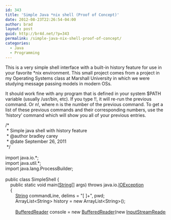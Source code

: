 ```yaml
---
id: 343
title: 'Simple Java *nix shell (Proof of Concept)'
date: 2012-08-23T22:26:54-04:00
author: brad
layout: post
guid: http://br4d.net/?p=343
permalink: /simple-java-nix-shell-proof-of-concept/
categories:
  - Java
  - Programming
---
```

This is a very simple shell interface with a built-in history feature for use in your favorite *nix environment. This small project comes from a project in my Operating Systems class at Marshall University in which we were studying message passing models in modern OSs.

It should work fine with any program that is defined in your system $PATH variable (usually /usr/bin, etc). If you type !!, it will re-run the previous command. Or n!, where n is the number of the previous command. To get a list of these previous commands and their corresponding numbers, use the &#8216;history&#8217; command which will show you all of your previous entries.

<div class="codecolorer-container java default" style="overflow:auto;white-space:nowrap;height:300px;">
  <div class="java codecolorer">
    <span class="coMULTI">/*<br /> &nbsp;* Simple java shell with history feature<br /> &nbsp;* @author bradley carey<br /> &nbsp;* @date September 26, 2011<br /> &nbsp;*/</span><br /> &nbsp;<br /> <span class="kw1">import</span> <span class="co2">java.io.*</span><span class="sy0">;</span><br /> <span class="kw1">import</span> <span class="co2">java.util.*</span><span class="sy0">;</span><br /> <span class="kw1">import</span> <span class="co2">java.lang.ProcessBuilder</span><span class="sy0">;</span><br /> &nbsp;<br /> <span class="kw1">public</span> <span class="kw1">class</span> SimpleShell <span class="br0">&#123;</span><br /> &nbsp; &nbsp; <span class="kw1">public</span> <span class="kw1">static</span> <span class="kw4">void</span> main<span class="br0">&#40;</span><a href="http://www.google.com/search?hl=en&q=allinurl%3Adocs.oracle.com+javase+docs+api+string"><span class="kw3">String</span></a><span class="br0">&#91;</span><span class="br0">&#93;</span> args<span class="br0">&#41;</span> <span class="kw1">throws</span> java.<span class="me1">io</span>.<a href="http://www.google.com/search?hl=en&q=allinurl%3Adocs.oracle.com+javase+docs+api+ioexception"><span class="kw3">IOException</span></a><br /> &nbsp; &nbsp; <span class="br0">&#123;</span><br /> &nbsp; &nbsp; &nbsp; &nbsp; <a href="http://www.google.com/search?hl=en&q=allinurl%3Adocs.oracle.com+javase+docs+api+string"><span class="kw3">String</span></a> commandLine, delims <span class="sy0">=</span> <span class="st0">"[ ]+"</span>, pwd<span class="sy0">;</span><br /> &nbsp; &nbsp; &nbsp; &nbsp; ArrayList<span class="sy0"><</span>String<span class="sy0">></span> history <span class="sy0">=</span> <span class="kw1">new</span> ArrayList<span class="sy0"><</span>String<span class="sy0">></span><span class="br0">&#40;</span><span class="br0">&#41;</span><span class="sy0">;</span><br /> &nbsp;<br /> &nbsp; &nbsp; &nbsp; &nbsp; <a href="http://www.google.com/search?hl=en&q=allinurl%3Adocs.oracle.com+javase+docs+api+bufferedreader"><span class="kw3">BufferedReader</span></a> console <span class="sy0">=</span> <span class="kw1">new</span> <a href="http://www.google.com/search?hl=en&q=allinurl%3Adocs.oracle.com+javase+docs+api+bufferedreader"><span class="kw3">BufferedReader</span></a><span class="br0">&#40;</span><span class="kw1">new</span> <a href="http://www.google.com/search?hl=en&q=allinurl%3Adocs.oracle.com+javase+docs+api+inputstreamreader"><span class="kw3">InputStreamReader</span></a><span class="br0">&#40;</span><a href="http://www.google.com/search?hl=en&q=allinurl%3Adocs.oracle.com+javase+docs+api+system"><span class="kw3">System</span></a>.<span class="me1">in</span><span class="br0">&#41;</span><span class="br0">&#41;</span><span class="sy0">;</span><br /> &nbsp;<br /> &nbsp; &nbsp; &nbsp; &nbsp; pwd <span class="sy0">=</span> <a href="http://www.google.com/search?hl=en&q=allinurl%3Adocs.oracle.com+javase+docs+api+system"><span class="kw3">System</span></a>.<span class="me1">getProperty</span><span class="br0">&#40;</span><span class="st0">"user.home"</span><span class="br0">&#41;</span><span class="sy0">;</span><br /> &nbsp;<br /> &nbsp; &nbsp; &nbsp; &nbsp; <span class="kw1">while</span> <span class="br0">&#40;</span><span class="kw2">true</span><span class="br0">&#41;</span><br /> &nbsp; &nbsp; &nbsp; &nbsp; <span class="br0">&#123;</span><br /> &nbsp; &nbsp; &nbsp; &nbsp; &nbsp; &nbsp; <a href="http://www.google.com/search?hl=en&q=allinurl%3Adocs.oracle.com+javase+docs+api+system"><span class="kw3">System</span></a>.<span class="me1">out</span>.<span class="me1">print</span><span class="br0">&#40;</span><span class="st0">"jsh@"</span> <span class="sy0">+</span> pwd <span class="sy0">+</span> <span class="st0">">"</span><span class="br0">&#41;</span><span class="sy0">;</span><br /> &nbsp; &nbsp; &nbsp; &nbsp; &nbsp; &nbsp; commandLine <span class="sy0">=</span> console.<span class="me1">readLine</span><span class="br0">&#40;</span><span class="br0">&#41;</span><span class="sy0">;</span><br /> &nbsp;<br /> &nbsp; &nbsp; &nbsp; &nbsp; &nbsp; &nbsp; <span class="kw1">if</span><span class="br0">&#40;</span>commandLine.<span class="me1">equals</span><span class="br0">&#40;</span><span class="st0">""</span><span class="br0">&#41;</span><span class="br0">&#41;</span><br /> &nbsp; &nbsp; &nbsp; &nbsp; &nbsp; &nbsp; &nbsp; &nbsp; <span class="kw1">continue</span><span class="sy0">;</span><br /> &nbsp;<br /> &nbsp; &nbsp; &nbsp; &nbsp; &nbsp; &nbsp; <span class="kw1">if</span><span class="br0">&#40;</span>commandLine.<span class="me1">equals</span><span class="br0">&#40;</span><span class="st0">"exit"</span><span class="br0">&#41;</span><span class="br0">&#41;</span><br /> &nbsp; &nbsp; &nbsp; &nbsp; &nbsp; &nbsp; &nbsp; &nbsp; <a href="http://www.google.com/search?hl=en&q=allinurl%3Adocs.oracle.com+javase+docs+api+system"><span class="kw3">System</span></a>.<span class="me1">exit</span><span class="br0">&#40;</span><span class="nu0"></span><span class="br0">&#41;</span><span class="sy0">;</span><br /> &nbsp;<br /> &nbsp; &nbsp; &nbsp; &nbsp; &nbsp; &nbsp; <a href="http://www.google.com/search?hl=en&q=allinurl%3Adocs.oracle.com+javase+docs+api+string"><span class="kw3">String</span></a><span class="br0">&#91;</span><span class="br0">&#93;</span> tokens <span class="sy0">=</span> commandLine.<span class="me1">split</span><span class="br0">&#40;</span>delims<span class="br0">&#41;</span><span class="sy0">;</span><br /> &nbsp; &nbsp; &nbsp; &nbsp; &nbsp; &nbsp; <span class="kw1">for</span> <span class="br0">&#40;</span><a href="http://www.google.com/search?hl=en&q=allinurl%3Adocs.oracle.com+javase+docs+api+string"><span class="kw3">String</span></a> s<span class="sy0">:</span> tokens<span class="br0">&#41;</span><br /> &nbsp; &nbsp; &nbsp; &nbsp; &nbsp; &nbsp; <span class="br0">&#123;</span><br /> &nbsp; &nbsp; &nbsp; &nbsp; &nbsp; &nbsp; &nbsp; &nbsp; <span class="co1">//currentCommand.add(s);</span><br /> &nbsp; &nbsp; &nbsp; &nbsp; &nbsp; &nbsp; &nbsp; &nbsp; <a href="http://www.google.com/search?hl=en&q=allinurl%3Adocs.oracle.com+javase+docs+api+system"><span class="kw3">System</span></a>.<span class="me1">out</span>.<span class="me1">println</span><span class="br0">&#40;</span><span class="st0">"tokens:"</span> <span class="sy0">+</span> s<span class="br0">&#41;</span><span class="sy0">;</span><br /> &nbsp; &nbsp; &nbsp; &nbsp; &nbsp; &nbsp; <span class="br0">&#125;</span><br /> &nbsp; &nbsp; &nbsp; &nbsp; &nbsp; &nbsp; history.<span class="me1">add</span><span class="br0">&#40;</span>commandLine<span class="br0">&#41;</span><span class="sy0">;</span><br /> &nbsp; &nbsp; &nbsp; &nbsp; &nbsp; &nbsp; <span class="kw1">if</span><span class="br0">&#40;</span>commandLine.<span class="me1">equals</span><span class="br0">&#40;</span><span class="st0">"history"</span><span class="br0">&#41;</span><span class="br0">&#41;</span><br /> &nbsp; &nbsp; &nbsp; &nbsp; &nbsp; &nbsp; <span class="br0">&#123;</span><br /> &nbsp; &nbsp; &nbsp; &nbsp; &nbsp; &nbsp; &nbsp; &nbsp; <span class="kw1">for</span><span class="br0">&#40;</span><span class="kw4">int</span> i<span class="sy0">=</span><span class="nu0"></span><span class="sy0">;</span> i <span class="sy0"><</span> history.<span class="me1">size</span><span class="br0">&#40;</span><span class="br0">&#41;</span><span class="sy0">-</span><span class="nu0">1</span><span class="sy0">;</span> i<span class="sy0">++</span><span class="br0">&#41;</span><br /> &nbsp; &nbsp; &nbsp; &nbsp; &nbsp; &nbsp; &nbsp; &nbsp; &nbsp; &nbsp; <a href="http://www.google.com/search?hl=en&q=allinurl%3Adocs.oracle.com+javase+docs+api+system"><span class="kw3">System</span></a>.<span class="me1">out</span>.<span class="me1">println</span><span class="br0">&#40;</span><span class="st0">"["</span> <span class="sy0">+</span> i <span class="sy0">+</span> <span class="st0">"] "</span> <span class="sy0">+</span> history.<span class="me1">get</span><span class="br0">&#40;</span>i<span class="br0">&#41;</span><span class="br0">&#41;</span><span class="sy0">;</span><br /> &nbsp; &nbsp; &nbsp; &nbsp; &nbsp; &nbsp; &nbsp; &nbsp; <span class="kw1">continue</span><span class="sy0">;</span><br /> &nbsp; &nbsp; &nbsp; &nbsp; &nbsp; &nbsp; <span class="br0">&#125;</span><br /> &nbsp;<br /> &nbsp; &nbsp; &nbsp; &nbsp; &nbsp; &nbsp; <span class="kw1">if</span><span class="br0">&#40;</span>commandLine.<span class="me1">charAt</span><span class="br0">&#40;</span><span class="nu0"></span><span class="br0">&#41;</span> <span class="sy0">==</span> <span class="st0">'!'</span><span class="br0">&#41;</span><br /> &nbsp; &nbsp; &nbsp; &nbsp; &nbsp; &nbsp; <span class="br0">&#123;</span><br /> &nbsp; &nbsp; &nbsp; &nbsp; &nbsp; &nbsp; &nbsp; &nbsp; <span class="kw4">char</span> which <span class="sy0">=</span> commandLine.<span class="me1">charAt</span><span class="br0">&#40;</span><span class="nu0">1</span><span class="br0">&#41;</span><span class="sy0">;</span><br /> &nbsp; &nbsp; &nbsp; &nbsp; &nbsp; &nbsp; &nbsp; &nbsp; <span class="kw1">if</span><span class="br0">&#40;</span>which<span class="sy0">==</span><span class="st0">'!'</span><span class="br0">&#41;</span> <span class="co1">// !! entered, print previous command</span><br /> &nbsp; &nbsp; &nbsp; &nbsp; &nbsp; &nbsp; &nbsp; &nbsp; <span class="br0">&#123;</span><br /> &nbsp; &nbsp; &nbsp; &nbsp; &nbsp; &nbsp; &nbsp; &nbsp; &nbsp; &nbsp; <span class="kw1">if</span><span class="br0">&#40;</span>history.<span class="me1">size</span><span class="br0">&#40;</span><span class="br0">&#41;</span> <span class="sy0">></span> <span class="nu0">2</span><span class="br0">&#41;</span><br /> &nbsp; &nbsp; &nbsp; &nbsp; &nbsp; &nbsp; &nbsp; &nbsp; &nbsp; &nbsp; <span class="br0">&#123;</span><br /> &nbsp; &nbsp; &nbsp; &nbsp; &nbsp; &nbsp; &nbsp; &nbsp; &nbsp; &nbsp; &nbsp; &nbsp; <a href="http://www.google.com/search?hl=en&q=allinurl%3Adocs.oracle.com+javase+docs+api+string"><span class="kw3">String</span></a> toRun <span class="sy0">=</span> history.<span class="me1">get</span><span class="br0">&#40;</span>history.<span class="me1">size</span><span class="br0">&#40;</span><span class="br0">&#41;</span><span class="sy0">-</span><span class="nu0">2</span><span class="br0">&#41;</span><span class="sy0">;</span><br /> &nbsp; &nbsp; &nbsp; &nbsp; &nbsp; &nbsp; &nbsp; &nbsp; &nbsp; &nbsp; &nbsp; &nbsp; tokens <span class="sy0">=</span> toRun.<span class="me1">split</span><span class="br0">&#40;</span>delims<span class="br0">&#41;</span><span class="sy0">;</span><br /> &nbsp; &nbsp; &nbsp; &nbsp; &nbsp; &nbsp; &nbsp; &nbsp; &nbsp; &nbsp; &nbsp; &nbsp; <span class="kw1">for</span> <span class="br0">&#40;</span><a href="http://www.google.com/search?hl=en&q=allinurl%3Adocs.oracle.com+javase+docs+api+string"><span class="kw3">String</span></a> s<span class="sy0">:</span> tokens<span class="br0">&#41;</span><br /> &nbsp; &nbsp; &nbsp; &nbsp; &nbsp; &nbsp; &nbsp; &nbsp; &nbsp; &nbsp; &nbsp; &nbsp; &nbsp; &nbsp; <a href="http://www.google.com/search?hl=en&q=allinurl%3Adocs.oracle.com+javase+docs+api+system"><span class="kw3">System</span></a>.<span class="me1">out</span>.<span class="me1">println</span><span class="br0">&#40;</span>s<span class="br0">&#41;</span><span class="sy0">;</span><br /> &nbsp;<br /> &nbsp; &nbsp; &nbsp; &nbsp; &nbsp; &nbsp; &nbsp; &nbsp; &nbsp; &nbsp; <span class="br0">&#125;</span> <span class="kw1">else</span> <span class="br0">&#123;</span><br /> &nbsp; &nbsp; &nbsp; &nbsp; &nbsp; &nbsp; &nbsp; &nbsp; &nbsp; &nbsp; &nbsp; &nbsp; <a href="http://www.google.com/search?hl=en&q=allinurl%3Adocs.oracle.com+javase+docs+api+system"><span class="kw3">System</span></a>.<span class="me1">out</span>.<span class="me1">println</span><span class="br0">&#40;</span><span class="st0">"Error: unable to run previous command!"</span><span class="br0">&#41;</span><span class="sy0">;</span><br /> &nbsp; &nbsp; &nbsp; &nbsp; &nbsp; &nbsp; &nbsp; &nbsp; &nbsp; &nbsp; &nbsp; &nbsp; <span class="kw1">continue</span><span class="sy0">;</span><br /> &nbsp; &nbsp; &nbsp; &nbsp; &nbsp; &nbsp; &nbsp; &nbsp; &nbsp; &nbsp; <span class="br0">&#125;</span><br /> &nbsp; &nbsp; &nbsp; &nbsp; &nbsp; &nbsp; &nbsp; &nbsp; <span class="br0">&#125;</span> <span class="kw1">else</span> <span class="br0">&#123;</span> <span class="co1">// !n, run nth command</span><br /> &nbsp; &nbsp; &nbsp; &nbsp; &nbsp; &nbsp; &nbsp; &nbsp; &nbsp; &nbsp; <span class="kw4">int</span> whichNum <span class="sy0">=</span> <a href="http://www.google.com/search?hl=en&q=allinurl%3Adocs.oracle.com+javase+docs+api+integer"><span class="kw3">Integer</span></a>.<span class="me1">parseInt</span><span class="br0">&#40;</span><a href="http://www.google.com/search?hl=en&q=allinurl%3Adocs.oracle.com+javase+docs+api+character"><span class="kw3">Character</span></a>.<span class="me1">toString</span><span class="br0">&#40;</span>which<span class="br0">&#41;</span><span class="br0">&#41;</span><span class="sy0">;</span><br /> &nbsp; &nbsp; &nbsp; &nbsp; &nbsp; &nbsp; &nbsp; &nbsp; &nbsp; &nbsp; <span class="kw1">if</span><span class="br0">&#40;</span>history.<span class="me1">size</span><span class="br0">&#40;</span><span class="br0">&#41;</span> <span class="sy0">></span> whichNum<span class="br0">&#41;</span><br /> &nbsp; &nbsp; &nbsp; &nbsp; &nbsp; &nbsp; &nbsp; &nbsp; &nbsp; &nbsp; <span class="br0">&#123;</span><br /> &nbsp; &nbsp; &nbsp; &nbsp; &nbsp; &nbsp; &nbsp; &nbsp; &nbsp; &nbsp; &nbsp; &nbsp; <a href="http://www.google.com/search?hl=en&q=allinurl%3Adocs.oracle.com+javase+docs+api+string"><span class="kw3">String</span></a> toRun <span class="sy0">=</span> history.<span class="me1">get</span><span class="br0">&#40;</span>whichNum<span class="br0">&#41;</span><span class="sy0">;</span><br /> &nbsp; &nbsp; &nbsp; &nbsp; &nbsp; &nbsp; &nbsp; &nbsp; &nbsp; &nbsp; &nbsp; &nbsp; tokens <span class="sy0">=</span> toRun.<span class="me1">split</span><span class="br0">&#40;</span>delims<span class="br0">&#41;</span><span class="sy0">;</span><br /> &nbsp; &nbsp; &nbsp; &nbsp; &nbsp; &nbsp; &nbsp; &nbsp; &nbsp; &nbsp; &nbsp; &nbsp; <a href="http://www.google.com/search?hl=en&q=allinurl%3Adocs.oracle.com+javase+docs+api+system"><span class="kw3">System</span></a>.<span class="me1">out</span>.<span class="me1">println</span><span class="br0">&#40;</span>toRun<span class="br0">&#41;</span><span class="sy0">;</span><br /> &nbsp; &nbsp; &nbsp; &nbsp; &nbsp; &nbsp; &nbsp; &nbsp; &nbsp; &nbsp; <span class="br0">&#125;</span> <span class="kw1">else</span> <span class="br0">&#123;</span><br /> &nbsp; &nbsp; &nbsp; &nbsp; &nbsp; &nbsp; &nbsp; &nbsp; &nbsp; &nbsp; &nbsp; &nbsp; <a href="http://www.google.com/search?hl=en&q=allinurl%3Adocs.oracle.com+javase+docs+api+system"><span class="kw3">System</span></a>.<span class="me1">out</span>.<span class="me1">println</span><span class="br0">&#40;</span><span class="st0">"Error: unable to run history command. Out of bounds error?"</span><span class="br0">&#41;</span><span class="sy0">;</span><br /> &nbsp; &nbsp; &nbsp; &nbsp; &nbsp; &nbsp; &nbsp; &nbsp; &nbsp; &nbsp; &nbsp; &nbsp; <span class="kw1">continue</span><span class="sy0">;</span><br /> &nbsp; &nbsp; &nbsp; &nbsp; &nbsp; &nbsp; &nbsp; &nbsp; &nbsp; &nbsp; <span class="br0">&#125;</span><br /> &nbsp; &nbsp; &nbsp; &nbsp; &nbsp; &nbsp; &nbsp; &nbsp; <span class="br0">&#125;</span><br /> &nbsp; &nbsp; &nbsp; &nbsp; &nbsp; &nbsp; <span class="br0">&#125;</span><br /> &nbsp;<br /> &nbsp; &nbsp; &nbsp; &nbsp; &nbsp; &nbsp; <span class="kw1">if</span><span class="br0">&#40;</span>commandLine.<span class="me1">equals</span><span class="br0">&#40;</span><span class="st0">"cd"</span><span class="br0">&#41;</span><span class="br0">&#41;</span><br /> &nbsp; &nbsp; &nbsp; &nbsp; &nbsp; &nbsp; <span class="br0">&#123;</span><br /> &nbsp; &nbsp; &nbsp; &nbsp; &nbsp; &nbsp; &nbsp; &nbsp; pwd <span class="sy0">=</span> <a href="http://www.google.com/search?hl=en&q=allinurl%3Adocs.oracle.com+javase+docs+api+system"><span class="kw3">System</span></a>.<span class="me1">getProperty</span><span class="br0">&#40;</span><span class="st0">"user.home"</span><span class="br0">&#41;</span><span class="sy0">;</span><br /> &nbsp; &nbsp; &nbsp; &nbsp; &nbsp; &nbsp; &nbsp; &nbsp; <span class="kw1">continue</span><span class="sy0">;</span><br /> &nbsp; &nbsp; &nbsp; &nbsp; &nbsp; &nbsp; <span class="br0">&#125;</span><br /> &nbsp;<br /> &nbsp; &nbsp; &nbsp; &nbsp; &nbsp; &nbsp; <span class="kw1">if</span><span class="br0">&#40;</span>tokens<span class="br0">&#91;</span><span class="nu0"></span><span class="br0">&#93;</span>.<span class="me1">equals</span><span class="br0">&#40;</span><span class="st0">"cd"</span><span class="br0">&#41;</span><span class="br0">&#41;</span><br /> &nbsp; &nbsp; &nbsp; &nbsp; &nbsp; &nbsp; <span class="br0">&#123;</span><br /> &nbsp; &nbsp; &nbsp; &nbsp; &nbsp; &nbsp; &nbsp; &nbsp; <a href="http://www.google.com/search?hl=en&q=allinurl%3Adocs.oracle.com+javase+docs+api+string"><span class="kw3">String</span></a> changeTo <span class="sy0">=</span> tokens<span class="br0">&#91;</span><span class="nu0">1</span><span class="br0">&#93;</span><span class="sy0">;</span><br /> &nbsp; &nbsp; &nbsp; &nbsp; &nbsp; &nbsp; &nbsp; &nbsp; <span class="kw1">if</span><span class="br0">&#40;</span>changeTo.<span class="me1">contains</span><span class="br0">&#40;</span><span class="st0">"/"</span><span class="br0">&#41;</span><span class="br0">&#41;</span> <span class="co1">// absolute path</span><br /> &nbsp; &nbsp; &nbsp; &nbsp; &nbsp; &nbsp; &nbsp; &nbsp; <span class="br0">&#123;</span><br /> &nbsp; &nbsp; &nbsp; &nbsp; &nbsp; &nbsp; &nbsp; &nbsp; &nbsp; &nbsp; <a href="http://www.google.com/search?hl=en&q=allinurl%3Adocs.oracle.com+javase+docs+api+file"><span class="kw3">File</span></a> tempFile <span class="sy0">=</span> <span class="kw1">new</span> <a href="http://www.google.com/search?hl=en&q=allinurl%3Adocs.oracle.com+javase+docs+api+file"><span class="kw3">File</span></a><span class="br0">&#40;</span>tokens<span class="br0">&#91;</span><span class="nu0">1</span><span class="br0">&#93;</span><span class="br0">&#41;</span><span class="sy0">;</span><br /> &nbsp; &nbsp; &nbsp; &nbsp; &nbsp; &nbsp; &nbsp; &nbsp; &nbsp; &nbsp; <span class="kw1">if</span><span class="br0">&#40;</span><span class="sy0">!</span>tempFile.<span class="me1">exists</span><span class="br0">&#40;</span><span class="br0">&#41;</span><span class="br0">&#41;</span> <span class="co1">// file doesnt exist, abort</span><br /> &nbsp; &nbsp; &nbsp; &nbsp; &nbsp; &nbsp; &nbsp; &nbsp; &nbsp; &nbsp; <span class="br0">&#123;</span><br /> &nbsp; &nbsp; &nbsp; &nbsp; &nbsp; &nbsp; &nbsp; &nbsp; &nbsp; &nbsp; &nbsp; &nbsp; <a href="http://www.google.com/search?hl=en&q=allinurl%3Adocs.oracle.com+javase+docs+api+system"><span class="kw3">System</span></a>.<span class="me1">out</span>.<span class="me1">println</span><span class="br0">&#40;</span><span class="st0">"Error: invalid directory specified"</span><span class="br0">&#41;</span><span class="sy0">;</span><br /> &nbsp; &nbsp; &nbsp; &nbsp; &nbsp; &nbsp; &nbsp; &nbsp; &nbsp; &nbsp; &nbsp; &nbsp; <span class="kw1">continue</span><span class="sy0">;</span><br /> &nbsp; &nbsp; &nbsp; &nbsp; &nbsp; &nbsp; &nbsp; &nbsp; &nbsp; &nbsp; <span class="br0">&#125;</span> <span class="kw1">else</span> <span class="br0">&#123;</span> <span class="co1">// file exists, change dir</span><br /> &nbsp; &nbsp; &nbsp; &nbsp; &nbsp; &nbsp; &nbsp; &nbsp; &nbsp; &nbsp; &nbsp; &nbsp; pwd <span class="sy0">=</span> tokens<span class="br0">&#91;</span><span class="nu0">1</span><span class="br0">&#93;</span><span class="sy0">;</span><br /> &nbsp; &nbsp; &nbsp; &nbsp; &nbsp; &nbsp; &nbsp; &nbsp; &nbsp; &nbsp; <span class="br0">&#125;</span><br /> &nbsp; &nbsp; &nbsp; &nbsp; &nbsp; &nbsp; &nbsp; &nbsp; <span class="br0">&#125;</span> <span class="kw1">else</span> <span class="br0">&#123;</span> <span class="co1">// relative path</span><br /> &nbsp; &nbsp; &nbsp; &nbsp; &nbsp; &nbsp; &nbsp; &nbsp; &nbsp; &nbsp; <a href="http://www.google.com/search?hl=en&q=allinurl%3Adocs.oracle.com+javase+docs+api+system"><span class="kw3">System</span></a>.<span class="me1">out</span>.<span class="me1">println</span><span class="br0">&#40;</span>pwd <span class="sy0">+</span> <span class="st0">"/"</span> <span class="sy0">+</span> tokens<span class="br0">&#91;</span><span class="nu0">1</span><span class="br0">&#93;</span><span class="br0">&#41;</span><span class="sy0">;</span><br /> &nbsp; &nbsp; &nbsp; &nbsp; &nbsp; &nbsp; &nbsp; &nbsp; &nbsp; &nbsp; <a href="http://www.google.com/search?hl=en&q=allinurl%3Adocs.oracle.com+javase+docs+api+file"><span class="kw3">File</span></a> tempFile <span class="sy0">=</span> <span class="kw1">new</span> <a href="http://www.google.com/search?hl=en&q=allinurl%3Adocs.oracle.com+javase+docs+api+file"><span class="kw3">File</span></a><span class="br0">&#40;</span>pwd <span class="sy0">+</span> <span class="st0">"/"</span> <span class="sy0">+</span> tokens<span class="br0">&#91;</span><span class="nu0">1</span><span class="br0">&#93;</span><span class="br0">&#41;</span><span class="sy0">;</span><br /> &nbsp; &nbsp; &nbsp; &nbsp; &nbsp; &nbsp; &nbsp; &nbsp; &nbsp; &nbsp; <span class="kw1">if</span><span class="br0">&#40;</span><span class="sy0">!</span>tempFile.<span class="me1">exists</span><span class="br0">&#40;</span><span class="br0">&#41;</span><span class="br0">&#41;</span><br /> &nbsp; &nbsp; &nbsp; &nbsp; &nbsp; &nbsp; &nbsp; &nbsp; &nbsp; &nbsp; <span class="br0">&#123;</span><br /> &nbsp; &nbsp; &nbsp; &nbsp; &nbsp; &nbsp; &nbsp; &nbsp; &nbsp; &nbsp; &nbsp; &nbsp; <a href="http://www.google.com/search?hl=en&q=allinurl%3Adocs.oracle.com+javase+docs+api+system"><span class="kw3">System</span></a>.<span class="me1">out</span>.<span class="me1">println</span><span class="br0">&#40;</span><span class="st0">"Error: invalid directory specified"</span><span class="br0">&#41;</span><span class="sy0">;</span><br /> &nbsp; &nbsp; &nbsp; &nbsp; &nbsp; &nbsp; &nbsp; &nbsp; &nbsp; &nbsp; &nbsp; &nbsp; <span class="kw1">continue</span><span class="sy0">;</span><br /> &nbsp; &nbsp; &nbsp; &nbsp; &nbsp; &nbsp; &nbsp; &nbsp; &nbsp; &nbsp; <span class="br0">&#125;</span> <span class="kw1">else</span> <span class="br0">&#123;</span><br /> &nbsp; &nbsp; &nbsp; &nbsp; &nbsp; &nbsp; &nbsp; &nbsp; &nbsp; &nbsp; &nbsp; &nbsp; pwd <span class="sy0">=</span> pwd <span class="sy0">+</span> <span class="st0">"/"</span> <span class="sy0">+</span> tokens<span class="br0">&#91;</span><span class="nu0">1</span><span class="br0">&#93;</span><span class="sy0">;</span><br /> &nbsp; &nbsp; &nbsp; &nbsp; &nbsp; &nbsp; &nbsp; &nbsp; &nbsp; &nbsp; <span class="br0">&#125;</span><br /> &nbsp; &nbsp; &nbsp; &nbsp; &nbsp; &nbsp; &nbsp; &nbsp; <span class="br0">&#125;</span><br /> &nbsp; &nbsp; &nbsp; &nbsp; &nbsp; &nbsp; &nbsp; &nbsp; <span class="kw1">continue</span><span class="sy0">;</span><br /> &nbsp; &nbsp; &nbsp; &nbsp; &nbsp; &nbsp; <span class="br0">&#125;</span><br /> &nbsp;<br /> &nbsp; &nbsp; &nbsp; &nbsp; &nbsp; &nbsp; <span class="kw1">try</span><br /> &nbsp; &nbsp; &nbsp; &nbsp; &nbsp; &nbsp; <span class="br0">&#123;</span><br /> &nbsp; &nbsp; &nbsp; &nbsp; &nbsp; &nbsp; &nbsp; &nbsp; ProcessBuilder newProcess <span class="sy0">=</span> <span class="kw1">new</span> ProcessBuilder<span class="br0">&#40;</span>tokens<span class="br0">&#41;</span><span class="sy0">;</span><br /> &nbsp; &nbsp; &nbsp; &nbsp; &nbsp; &nbsp; &nbsp; &nbsp; newProcess.<span class="me1">directory</span><span class="br0">&#40;</span><span class="kw1">new</span> <a href="http://www.google.com/search?hl=en&q=allinurl%3Adocs.oracle.com+javase+docs+api+file"><span class="kw3">File</span></a><span class="br0">&#40;</span>pwd<span class="br0">&#41;</span><span class="br0">&#41;</span><span class="sy0">;</span><br /> &nbsp; &nbsp; &nbsp; &nbsp; &nbsp; &nbsp; &nbsp; &nbsp; <a href="http://www.google.com/search?hl=en&q=allinurl%3Adocs.oracle.com+javase+docs+api+process"><span class="kw3">Process</span></a> current <span class="sy0">=</span> newProcess.<span class="me1">start</span><span class="br0">&#40;</span><span class="br0">&#41;</span><span class="sy0">;</span><br /> &nbsp; &nbsp; &nbsp; &nbsp; &nbsp; &nbsp; &nbsp; &nbsp; current.<span class="me1">waitFor</span><span class="br0">&#40;</span><span class="br0">&#41;</span><span class="sy0">;</span> <span class="co1">// create new process and wait for execution to finish</span><br /> &nbsp;<br /> &nbsp; &nbsp; &nbsp; &nbsp; &nbsp; &nbsp; &nbsp; &nbsp; <span class="co1">// print output</span><br /> &nbsp; &nbsp; &nbsp; &nbsp; &nbsp; &nbsp; &nbsp; &nbsp; <a href="http://www.google.com/search?hl=en&q=allinurl%3Adocs.oracle.com+javase+docs+api+bufferedreader"><span class="kw3">BufferedReader</span></a> is <span class="sy0">=</span> <span class="kw1">new</span> <a href="http://www.google.com/search?hl=en&q=allinurl%3Adocs.oracle.com+javase+docs+api+bufferedreader"><span class="kw3">BufferedReader</span></a><span class="br0">&#40;</span><span class="kw1">new</span> <a href="http://www.google.com/search?hl=en&q=allinurl%3Adocs.oracle.com+javase+docs+api+inputstreamreader"><span class="kw3">InputStreamReader</span></a><span class="br0">&#40;</span>current.<span class="me1">getInputStream</span><span class="br0">&#40;</span><span class="br0">&#41;</span><span class="br0">&#41;</span><span class="br0">&#41;</span><span class="sy0">;</span><br /> &nbsp; &nbsp; &nbsp; &nbsp; &nbsp; &nbsp; &nbsp; &nbsp; <a href="http://www.google.com/search?hl=en&q=allinurl%3Adocs.oracle.com+javase+docs+api+string"><span class="kw3">String</span></a> line<span class="sy0">;</span><br /> &nbsp; &nbsp; &nbsp; &nbsp; &nbsp; &nbsp; &nbsp; &nbsp; <span class="kw1">while</span> <span class="br0">&#40;</span><span class="br0">&#40;</span>line <span class="sy0">=</span> is.<span class="me1">readLine</span><span class="br0">&#40;</span><span class="br0">&#41;</span><span class="br0">&#41;</span> <span class="sy0">!=</span> <span class="kw2">null</span><span class="br0">&#41;</span><br /> &nbsp; &nbsp; &nbsp; &nbsp; &nbsp; &nbsp; &nbsp; &nbsp; &nbsp; &nbsp; <a href="http://www.google.com/search?hl=en&q=allinurl%3Adocs.oracle.com+javase+docs+api+system"><span class="kw3">System</span></a>.<span class="me1">out</span>.<span class="me1">println</span><span class="br0">&#40;</span>line<span class="br0">&#41;</span><span class="sy0">;</span><br /> &nbsp;<br /> &nbsp; &nbsp; &nbsp; &nbsp; &nbsp; &nbsp; &nbsp; &nbsp; <span class="co1">// print errors</span><br /> &nbsp; &nbsp; &nbsp; &nbsp; &nbsp; &nbsp; &nbsp; &nbsp; is <span class="sy0">=</span> <span class="kw1">new</span> <a href="http://www.google.com/search?hl=en&q=allinurl%3Adocs.oracle.com+javase+docs+api+bufferedreader"><span class="kw3">BufferedReader</span></a><span class="br0">&#40;</span><span class="kw1">new</span> <a href="http://www.google.com/search?hl=en&q=allinurl%3Adocs.oracle.com+javase+docs+api+inputstreamreader"><span class="kw3">InputStreamReader</span></a><span class="br0">&#40;</span>current.<span class="me1">getErrorStream</span><span class="br0">&#40;</span><span class="br0">&#41;</span><span class="br0">&#41;</span><span class="br0">&#41;</span><span class="sy0">;</span><br /> &nbsp; &nbsp; &nbsp; &nbsp; &nbsp; &nbsp; &nbsp; &nbsp; <span class="kw1">while</span> <span class="br0">&#40;</span><span class="br0">&#40;</span>line <span class="sy0">=</span> is.<span class="me1">readLine</span><span class="br0">&#40;</span><span class="br0">&#41;</span><span class="br0">&#41;</span> <span class="sy0">!=</span> <span class="kw2">null</span><span class="br0">&#41;</span><br /> &nbsp; &nbsp; &nbsp; &nbsp; &nbsp; &nbsp; &nbsp; &nbsp; &nbsp; &nbsp; <a href="http://www.google.com/search?hl=en&q=allinurl%3Adocs.oracle.com+javase+docs+api+system"><span class="kw3">System</span></a>.<span class="me1">out</span>.<span class="me1">println</span><span class="br0">&#40;</span>line<span class="br0">&#41;</span><span class="sy0">;</span><br /> &nbsp; &nbsp; &nbsp; &nbsp; &nbsp; &nbsp; <span class="br0">&#125;</span> <span class="kw1">catch</span><span class="br0">&#40;</span><a href="http://www.google.com/search?hl=en&q=allinurl%3Adocs.oracle.com+javase+docs+api+ioexception"><span class="kw3">IOException</span></a> e<span class="br0">&#41;</span> <span class="br0">&#123;</span><br /> &nbsp; &nbsp; &nbsp; &nbsp; &nbsp; &nbsp; &nbsp; &nbsp; <a href="http://www.google.com/search?hl=en&q=allinurl%3Adocs.oracle.com+javase+docs+api+system"><span class="kw3">System</span></a>.<span class="me1">out</span>.<span class="me1">println</span><span class="br0">&#40;</span><span class="st0">"Error: IOException has occurred. Command invalid?"</span><span class="br0">&#41;</span><span class="sy0">;</span><br /> &nbsp; &nbsp; &nbsp; &nbsp; &nbsp; &nbsp; <span class="br0">&#125;</span> <span class="kw1">catch</span><span class="br0">&#40;</span><a href="http://www.google.com/search?hl=en&q=allinurl%3Adocs.oracle.com+javase+docs+api+interruptedexception"><span class="kw3">InterruptedException</span></a> e2<span class="br0">&#41;</span> <span class="br0">&#123;</span><br /> &nbsp; &nbsp; &nbsp; &nbsp; &nbsp; &nbsp; &nbsp; &nbsp; <a href="http://www.google.com/search?hl=en&q=allinurl%3Adocs.oracle.com+javase+docs+api+system"><span class="kw3">System</span></a>.<span class="me1">out</span>.<span class="me1">println</span><span class="br0">&#40;</span><span class="st0">"Error: InterruptedException has occurred"</span><span class="br0">&#41;</span><span class="sy0">;</span><br /> &nbsp; &nbsp; &nbsp; &nbsp; &nbsp; &nbsp; <span class="br0">&#125;</span><br /> &nbsp; &nbsp; &nbsp; &nbsp; <span class="br0">&#125;</span> <span class="co1">// end while loop</span><br /> &nbsp; &nbsp; <span class="br0">&#125;</span><br /> <span class="br0">&#125;</span>
  </div>
</div>